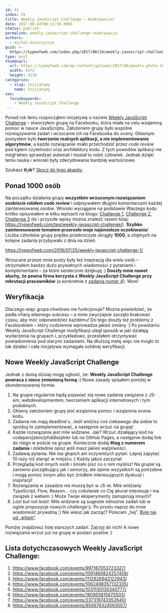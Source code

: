 ```yaml
---
id: 41
index: 29
title: Weekly JavaScript Challenge – Reaktywacja!
date: 2017-08-24T08:13:59.000Z
status: publish
permalink: weekly-javascript-challenge-reaktywacja
authors:
  - michal-miszczyszyn
guid: >-
  https://typeofweb.com/index.php/2017/08/24/weekly-javascript-challenge-reaktywacja/
type: post
thumbnail:
  url: https://typeofweb.com/wp-content/uploads/2017/08/pexels-photo-160107.jpg
  width: 5472
  height: 3119
categories:
  - slug: inicjatywy
    name: Inicjatywy
seo:
  focusKeywords:
    - Weekly JavaScript Challenge
---
```


Ponad rok temu rozpocząłem inicjatywę o nazwie <a href="https://www.facebook.com/groups/1131907053499522/">Weekly JavaScript Challenge</a> – stworzyłem grupę na Facebooku, która miała na celu wzajemną pomoc w nauce JavaScriptu. Założeniem grupy było wspólne rozwiązywanie zadań i wrzucanie ich na Facebooka do oceny. Głównym pomysłem było <strong>tworzenie realnych aplikacji, a nie implementowanie algorytmów</strong>, a każde rozwiązanie miało przechodzić przez <em>code review</em> pod kątem czytelności oraz architektury kodu. Z tych powodów aplikacji nie mógł łatwo sprawdzać automat i musiał to robić człowiek. Jednak dzięki temu nauka i wnioski były zdecydowanie bardziej wartościowe.

Szukasz <strong>tl;dr</strong>? <a href="#noweweeklyjavascriptchallenge">Skocz do tego akapitu</a>.

<h2 id="ponad1000osb">Ponad 1000 osób</h2>
Na początku działania grupy <strong>wszystkim wrzuconym rozwiązaniom osobiście robiłem <em>code review</em></strong> i odpisywałem długimi komentarzami każdej zainteresowanej osobie. Wnioski wyciągane na podstawie Waszego kodu krótko opisywałem w kilku wpisach na blogu: <a href="https://typeofweb.com/2016/07/25/weekly-javascript-challenge-1/">Challenge 1</a>, <a href="https://typeofweb.com/2016/07/27/weekly-javascript-challenge-2/">Challenge 2</a>, <a href="https://typeofweb.com/2016/08/07/weekly-javascript-challenge-3/">Challenge 3</a> (te i przyszłe wpisy można znaleźć razem tutaj: <a href="https://typeofweb.com/tag/weekly-javascript-challenge/">https://typeofweb.com/tag/weekly-javascript-challenge/</a>). <strong>Szybko zainteresowanie tematem przerosło moje najśmielsze oczekiwania</strong>! Liczba członków grupy prędko przekroczyła okrągły <strong>1000</strong>, a chętnych na kolejne zadania przybywało z dnia na dzień.

https://typeofweb.com/2016/07/25/weekly-javascript-challenge-1/

Wrzucane przeze mnie posty były też inspiracją dla wielu osób – otrzymałem bardzo dużo prywatnych wiadomości z pytaniami i komplementami – za które serdecznie dziękuję :) <strong>Doszły mnie nawet słuchy, że pewna firma korzysta z Weekly JavaScript Challenge przy rekrutacji pracowników</strong> (a konkretnie z <a href="https://www.facebook.com/events/1062498357132335/">zadania numer 4</a>). Wow!

<h2 id="weryfikacja">Weryfikacja</h2>
Dlaczego więc grupa chwilowo nie funkcjonuje? Można powiedzieć, że padła ofiarą własnego sukcesu – a mnie zwyczajnie zaczęło brakować czasu, aby móc odpowiedzieć każdemu! Do tego doszły też problemy z Facebookiem – który codziennie wprowadza jakieś zmiany :| Po powstaniu Weekly JavaScript Challenge modyfikacji uległ sposób w jaki działają wydarzenia na grupach i, przykładowo, przestałem otrzymywać powiadomienia pod starymi zadaniami. Na dłuższą metę więc nie mogło to tak działać i cała inicjatywa wymagała solidnej weryfikacji.
<h2 id="noweweeklyjavascriptchallenge">Nowe Weekly JavaScript Challenge</h2>
Jednak z dumą dzisiaj mogę ogłosić, że: <strong>Weekly JavaScript Challenge powraca z nieco zmienioną formą</strong> :) Nowe zasady spisałem poniżej w skondensowanej formie.
<ol>
 	<li>Na grupie regularnie będą pojawiać się nowe zadania związane z JS-em, webdevelopmentem, tworzeniem aplikacji internetowych i tym podobnych.</li>
 	<li>Główny założeniem grupy jest wzajemna pomoc i wzajemna ocena kodu.</li>
 	<li>Zadania nie mają deadline'u. Jeśli widzisz coś ciekawego dla siebie to spróbuj to zaimplementować, a następnie wrzuć na grupę!</li>
 	<li>Każde rozwiązanie jest mile widziane. Jak? Wrzuć działający kod na codepen/jsbin/jsfiddle/plnkr lub na GitHub Pages, a następnie dodaj link do niego w poście na grupie. Koniecznie dodaj <strong>#tag z numerem zadania</strong> i dokładnie opisz jeśli masz jakieś wątpliwości.</li>
 	<li>Zadawaj pytania. Nie ma głupich ani oczywistych pytań. Lepiej zapytać 10 razy niż stanąć w miejscu :) Każdy jakoś zaczynał.</li>
 	<li>Przeglądaj kod innych osób i śmiało pisz co o nim myślisz! Na grupie są zarówno początkujący jak i seniorzy, ale opinie wszystkich są potrzebne i mogą pomóc innym albo być źródłem interesujących dyskusji i inspiracji!</li>
 	<li>Rozwiązania w zasadzie nie muszą być w JS-ie. Mile widziany TypeScript, Flow, Reason… czy cokolwiek co Cię akurat interesuje i ma związek z webem :) Może Twoje eksperymenty zainspirują innych?</li>
 	<li><em>Last but not least</em>: Mile widziane są sugestie odnośnie zadań lub w ogóle propozycje nowych <em>challenge'y</em>. Po prostu napisz do mnie wiadomość prywatną :) Nie wiesz jak zacząć? Polecam „hej”. <a href="http://sjp.pwn.pl/poradnia/haslo/;9799">Byle nie od „witam”</a>.</li>
</ol>
Poniżej znajdziesz listę starszych zadań. Zajrzyj do nich! A nowe rozwiązania wrzuć już na grupę w postaci postów :)
<h2 id="listadotychczasowychweeklyjavascriptchallenge">Lista dotychczasowych Weekly JavaScript Challenge:</h2>
<ol>
 	<li><a href="https://www.facebook.com/events/997187053723327/">https://www.facebook.com/events/997187053723327/</a></li>
 	<li><a href="https://www.facebook.com/events/1091460824257459/">https://www.facebook.com/events/1091460824257459/</a></li>
 	<li><a href="https://www.facebook.com/events/1112826942122943/">https://www.facebook.com/events/1112826942122943/</a></li>
 	<li><a href="https://www.facebook.com/events/1062498357132335/">https://www.facebook.com/events/1062498357132335/</a></li>
 	<li><a href="https://www.facebook.com/events/1031130130340777/">https://www.facebook.com/events/1031130130340777/</a></li>
 	<li><a href="https://www.facebook.com/events/180955615675503/">https://www.facebook.com/events/180955615675503/</a></li>
 	<li><a href="https://www.facebook.com/events/237319743352640/">https://www.facebook.com/events/237319743352640/</a></li>
 	<li><a href="https://www.facebook.com/events/955676324563057/">https://www.facebook.com/events/955676324563057/</a></li>
</ol>
